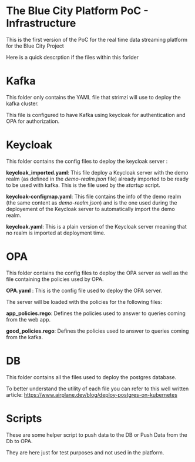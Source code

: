 # The Blue City Platform PoC - Infrastructure  

This is the first version of the PoC for the real time data streaming platform for the Blue City Project

Here is a quick descrption if the files within this forlder


# Kafka

This folder only contains the YAML file that strimzi will use to deploy the kafka cluster.

This file is configured to have Kafka using keycloak for authentication and OPA for authorization.

# Keycloak
This folder contains the config files to deploy the keycloak server :

**keycloak_imported.yaml**: 
This file deploy a Keycloak server with the demo realm (as defined in the *demo-realm.json* file) already imported to be ready to be used with kafka. This is the file used by the *startup* script.


**keycloak-configmap.yaml**:
This file contains the info of the demo realm (the same content as *demo-realm.json*) and is the one used during the deployement of the Keycloak server to automatically import the demo realm.


**keycloak.yaml**:
This is a plain version of the Keycloak server meaning that no realm is imported at deployment time.

# OPA

This folder contains the config files to deploy the OPA server as well as the file containing the policies used by OPA.

**OPA.yaml** :
This is the config file used to deploy the OPA server. 

The server will be loaded with the policies for the following files:

**app_policies.rego**: 
Defines the policies used to answer to queries coming from the web app.

**good_policies.rego**:
Defines the policies used to answer to queries coming from the kafka.

# DB

This folder contains all the files used to deploy the postgres database.

To better understand the utility of each file you can refer to this well written article: https://www.airplane.dev/blog/deploy-postgres-on-kubernetes

# Scripts

These are some helper script to push data to the DB or Push Data from the Db to OPA.

They are here just for test purposes and not used in the platform.